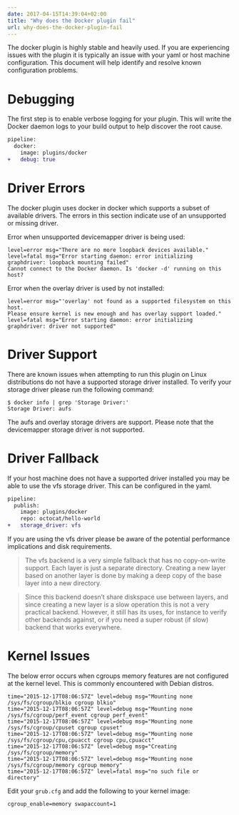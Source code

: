 ```yaml
---
date: 2017-04-15T14:39:04+02:00
title: "Why does the Docker plugin fail"
url: why-does-the-docker-plugin-fail
---
```



The docker plugin is highly stable and heavily used. If you are experiencing issues with the plugin it is typically an issue with your yaml or host machine configuration. This document will help identify and resolve known configuration problems.

# Debugging

The first step is to enable verbose logging for your plugin. This will write the Docker daemon logs to your build output to help discover the root cause.

```diff
pipeline:
  docker:
    image: plugins/docker
+   debug: true
```

# Driver Errors

The docker plugin uses docker in docker which supports a subset of available drivers. The errors in this section indicate use of an unsupported or missing driver.

Error when unsupported devicemapper driver is being used:

```nohighlight
level=error msg="There are no more loopback devices available."
level=fatal msg="Error starting daemon: error initializing graphdriver: loopback mounting failed"
Cannot connect to the Docker daemon. Is 'docker -d' running on this host?
```

Error when the overlay driver is used by not installed:

```nohighlight
level=error msg="'overlay' not found as a supported filesystem on this host.
Please ensure kernel is new enough and has overlay support loaded."
level=fatal msg="Error starting daemon: error initializing graphdriver: driver not supported"
```



# Driver Support

There are known issues when attempting to run this plugin on Linux distributions do not have a supported storage driver installed. To verify your storage driver please run the following command:

```nohighlight
$ docker info | grep 'Storage Driver:'
Storage Driver: aufs
```

The aufs and overlay storage drivers are support. Please note that the devicemapper storage driver is not supported.

# Driver Fallback

If your host machine does not have a supported driver installed you may be able to use the vfs storage driver. This can be configured in the yaml.

```diff
pipeline:
  publish:
    image: plugins/docker
    repo: octocat/hello-world
+   storage_driver: vfs
```

If you are using the vfs driver please be aware of the potential performance implications and disk requirements.

> The vfs backend is a very simple fallback that has no copy-on-write support. Each layer is just a separate directory. Creating a new layer based on another layer is done by making a deep copy of the base layer into a new directory.

> Since this backend doesn’t share diskspace use between layers, and since creating a new layer is a slow operation this is not a very practical backend. However, it still has its uses, for instance to verify other backends against, or if you need a super robust (if slow) backend that works everywhere.

# Kernel Issues

The below error occurs when cgroups memory features are not configured at the kernel level. This is commonly encountered with Debian distros.

```nohighlight
time="2015-12-17T08:06:57Z" level=debug msg="Mounting none /sys/fs/cgroup/blkio cgroup blkio"
time="2015-12-17T08:06:57Z" level=debug msg="Mounting none /sys/fs/cgroup/perf_event cgroup perf_event"
time="2015-12-17T08:06:57Z" level=debug msg="Mounting none /sys/fs/cgroup/cpuset cgroup cpuset"
time="2015-12-17T08:06:57Z" level=debug msg="Mounting none /sys/fs/cgroup/cpu,cpuacct cgroup cpu,cpuacct"
time="2015-12-17T08:06:57Z" level=debug msg="Creating /sys/fs/cgroup/memory"
time="2015-12-17T08:06:57Z" level=debug msg="Mounting none /sys/fs/cgroup/memory cgroup memory"
time="2015-12-17T08:06:57Z" level=fatal msg="no such file or directory"
```

Edit your `grub.cfg` and add the following to your kernel image:

```nohighlight
cgroup_enable=memory swapaccount=1
```
